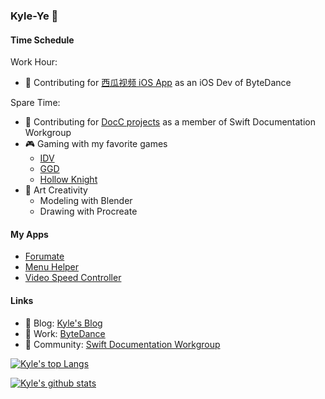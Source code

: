 ### Kyle-Ye 👋

#### Time Schedule

Work Hour:
- 🍉 Contributing for [西瓜视频 iOS App](https://www.ixigua.com/app/) as an iOS Dev of ByteDance

Spare Time:
- 📒 Contributing for [DocC projects](https://github.com/apple/swift-docc) as a member of Swift Documentation Workgroup
- 🎮 Gaming with my favorite games
  - [IDV](https://www.identityvgame.com)
  - [GGD](https://gaggle.fun/goose-goose-duck)
  - [Hollow Knight](https://www.hollowknight.com/)
- 🎨 Art Creativity
  - Modeling with Blender
  - Drawing with Procreate
#### My Apps

- [Forumate](https://github.com/Kyle-Ye/Forumate)
- [Menu Helper](https://github.com/Kyle-Ye/MenuHelper)
- [Video Speed Controller](https://github.com/Kyle-Ye/Video-Speed-Controller)

#### Links
- 📝 Blog: [Kyle's Blog](https://kyleye.top)
- 🔭 Work: [ByteDance](https://www.bytedance.com/en/)
- 🥳 Community: [Swift Documentation Workgroup](https://www.swift.org/documentation-workgroup/)

[![Kyle's top Langs](https://github-readme-stats.vercel.app/api/top-langs/?username=Kyle-Ye&layout=compact)](https://github.com/anuraghazra/github-readme-stats)

[![Kyle's github stats](https://github-readme-stats.vercel.app/api?username=Kyle-Ye&show_icons=true)](https://github.com/anuraghazra/github-readme-stats)
